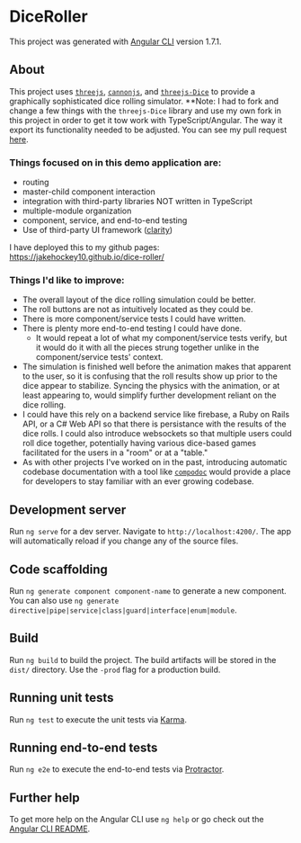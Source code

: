 # DiceRoller

This project was generated with [Angular CLI](https://github.com/angular/angular-cli) version 1.7.1.

## About

This project uses [`threejs`](https://github.com/mrdoob/three.js), [`cannonjs`](https://github.com/schteppe/cannon.js), and [`threejs-Dice`](https://github.com/jakehockey10/threejs-dice) to provide a graphically sophisticated dice rolling simulator.  **Note: I had to fork and change a few things with the `threejs-Dice` library and use my own fork in this project in order to get it tow work with TypeScript/Angular.  The way it export its functionality needed to be adjusted.  You can see my pull request [here](https://github.com/byWulf/threejs-dice/pull/4).

### Things focused on in this demo application are:
- routing
- master-child component interaction
- integration with third-party libraries NOT written in TypeScript
- multiple-module organization
- component, service, and end-to-end testing
- Use of third-party UI framework ([clarity](https://vmware.github.io/clarity/))

I have deployed this to my github pages: https://jakehockey10.github.io/dice-roller/

### Things I'd like to improve:
- The overall layout of the dice rolling simulation could be better.
- The roll buttons are not as intuitively located as they could be.
- There is more component/service tests I could have written.
- There is plenty more end-to-end testing I could have done.
  - It would repeat a lot of what my component/service tests verify, but it would do it with all the pieces strung together unlike in the component/service tests' context.
- The simulation is finished well before the animation makes that apparent to the user, so it is confusing that the roll results show up prior to the dice appear to stabilize.  Syncing the physics with the animation, or at least appearing to, would simplify further development reliant on the dice rolling.
- I could have this rely on a backend service like firebase, a Ruby on Rails API, or a C# Web API so that there is persistance with the results of the dice rolls.  I could also introduce websockets so that multiple users could roll dice together, potentially having various dice-based games facilitated for the users in a "room" or at a "table."
- As with other projects I've worked on in the past, introducing automatic codebase documentation with a tool like [`compodoc`](https://github.com/compodoc/compodoc) would provide a place for developers to stay familiar with an ever growing codebase.

## Development server

Run `ng serve` for a dev server. Navigate to `http://localhost:4200/`. The app will automatically reload if you change any of the source files.

## Code scaffolding

Run `ng generate component component-name` to generate a new component. You can also use `ng generate directive|pipe|service|class|guard|interface|enum|module`.

## Build

Run `ng build` to build the project. The build artifacts will be stored in the `dist/` directory. Use the `-prod` flag for a production build.

## Running unit tests

Run `ng test` to execute the unit tests via [Karma](https://karma-runner.github.io).

## Running end-to-end tests

Run `ng e2e` to execute the end-to-end tests via [Protractor](http://www.protractortest.org/).

## Further help

To get more help on the Angular CLI use `ng help` or go check out the [Angular CLI README](https://github.com/angular/angular-cli/blob/master/README.md).

